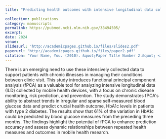 ```yaml
---
title: "Predicting health outcomes with intensive longitudinal data collected by mobile health devices: a functional principal component regression approach
"
collection: publications
category: manuscripts
permalink: https://pubmed.ncbi.nlm.nih.gov/38494505/
excerpt: 
date: 2024
venue: 
slidesurl: 'http://academicpages.github.io/files/slides2.pdf'
paperurl: 'http://academicpages.github.io/files/paper2.pdf'
citation: 'Your Name, You. (2010). &quot;Paper Title Number 2.&quot; <i>Journal 1</i>. 1(2).'
---
```


There is an emerging need to use these intensively collected data to support patients with chronic illnesses in managing their conditions between clinic visit. This study introduces functional principal component analysis (fPCA) as a valuable tool for analyzing intensive longitudinal data (ILD) collected by mobile health devices, with a focus on chronic disease monitoring, risk prediction, and prevention. The study demonstrates fPCA's ability to abstract trends in irregular and sparse self-measured blood glucose data and predict crucial health outcome, HbA1c levels in patients with type 2 diabetes. The results show that 61% of the variation in HbA1c could be predicted by blood glucose measures from the preceding three months. The findings highlight the potential of fPCA to enhance prediction accuracy and assess dynamic relationships between repeated health measures and outcomes in mobile health research.
